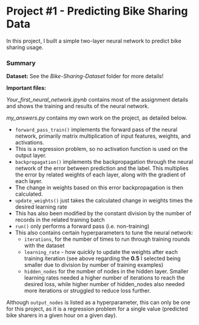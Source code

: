 # Project #1 - Predicting Bike Sharing Data

In this project, I built a simple two-layer neural network to predict bike sharing usage.

### Summary

**Dataset:** See the *Bike-Sharing-Dataset* folder for more details!

**Important files:**

*Your_first_neural_network.ipynb* contains most of the assignment details and shows the training and results of the neural network.

*my_answers.py* contains my own work on the project, as detailed below.
- `forward_pass_train()` implements the forward pass of the neural network, primarily matrix multiplication of input features, weights, and activations.
- This is a regression problem, so no activation function is used on the output layer.
- `backpropagation()` implements the backpropagation through the neural network of the error between prediction and the label. This multiplies the error by related weights of each layer, along with the gradient of each layer.
- The change in weights based on this error backpropagation is then calculated.
- `update_weights()` just takes the calculated change in weights times the desired learning rate
- This has also been modified by the constant division by the number of records in the related training batch
- `run()` only performs a forward pass (i.e. non-training)
- This also contains certain hyperparameters to tune the neural network:
  - `iterations`, for the number of times to run through training rounds with the dataset
  - `learning_rate` - how quickly to update the weights after each training iteration (see above regarding the **0.5** I selected being smaller due to division by number of training examples)
  - `hidden_nodes` for the number of nodes in the hidden layer. Smaller learning rates needed a higher number of iterations to reach the desired loss, while higher number of hidden_nodes also needed more iterations or struggled to reduce loss further. 

Although `output_nodes` is listed as a hyperparameter, this can only be one for this project, as it is a regression problem for a single value (predicted bike sharers in a given hour on a given day).
